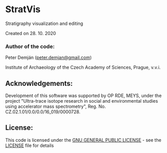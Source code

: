 # StratVis
Stratigraphy visualization and editing

Created on 28. 10. 2020

### Author of the code:
Peter Demján (peter.demjan@gmail.com)

Institute of Archaeology of the Czech Academy of Sciences, Prague, v.v.i.

## Acknowledgements: <a name="acknowledgements"></a>

Development of this software was supported by OP RDE, MEYS, under the project "Ultra-trace isotope research in social and environmental studies using accelerator mass spectrometry", Reg. No. CZ.02.1.01/0.0/0.0/16_019/0000728.

## License: <a name="license"></a>

This code is licensed under the [GNU GENERAL PUBLIC LICENSE](https://www.gnu.org/licenses/gpl-3.0.en.html) - see the [LICENSE](LICENSE) file for details
